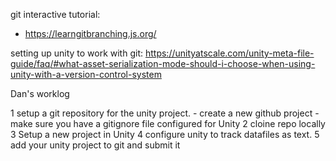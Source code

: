 git interactive tutorial:
* https://learngitbranching.js.org/

setting up unity to work with git:
https://unityatscale.com/unity-meta-file-guide/faq/#what-asset-serialization-mode-should-i-choose-when-using-unity-with-a-version-control-system

Dan's worklog

1 setup a git repository for the unity project.
    - create a new github project
        - make sure you have a gitignore file configured for Unity
2 cloine repo locally
3 Setup a new project in Unity
4 configure unity to track datafiles as text. 
5 add your unity project to git and submit it
